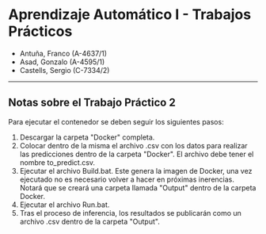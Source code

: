 # Aprendizaje Automático I - Trabajos Prácticos

- Antuña, Franco (A-4637/1)
- Asad, Gonzalo (A-4595/1)
- Castells, Sergio (C-7334/2)
---

## Notas sobre el Trabajo Práctico 2

Para ejecutar el contenedor se deben seguir los siguientes pasos:

1) Descargar la carpeta "Docker" completa.
2) Colocar dentro de la misma el archivo .csv con los datos para realizar las predicciones dentro de la carpeta "Docker". El archivo debe tener el nombre to_predict.csv.
3) Ejecutar el archivo Build.bat. Este genera la imagen de Docker, una vez ejecutado no es necesario volver a hacer en próximas inerencias. Notará que se creará una carpeta llamada "Output" dentro de la carpeta Docker.
4) Ejecutar el archivo Run.bat.
5) Tras el proceso de inferencia, los resultados se publicarán como un archivo .csv dentro de la carpeta "Output".

